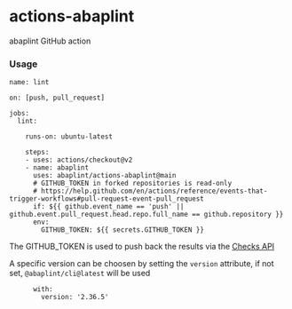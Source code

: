 # actions-abaplint

abaplint GitHub action

### Usage

```
name: lint

on: [push, pull_request]

jobs:
  lint:

    runs-on: ubuntu-latest

    steps:
    - uses: actions/checkout@v2
    - name: abaplint
      uses: abaplint/actions-abaplint@main
      # GITHUB_TOKEN in forked repositories is read-only
      # https://help.github.com/en/actions/reference/events-that-trigger-workflows#pull-request-event-pull_request
      if: ${{ github.event_name == 'push' || github.event.pull_request.head.repo.full_name == github.repository }}       
      env:
        GITHUB_TOKEN: ${{ secrets.GITHUB_TOKEN }}
```

The GITHUB_TOKEN is used to push back the results via the [Checks API](https://developer.github.com/v3/checks/)

A specific version can be choosen by setting the `version` attribute, if not set, `@abaplint/cli@latest` will be used
```
      with:
        version: '2.36.5' 
```        
